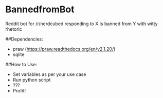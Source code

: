 BannedfromBot
============
Reddit bot for /r/nerdcubed responding to X is banned from Y with witty rhetoric

##Dependencies:
* praw (https://praw.readthedocs.org/en/v2.1.20/)  
* sqlite

##How to Use:
* Set variables as per your use case
* Run python script
* ???
* Profit!
